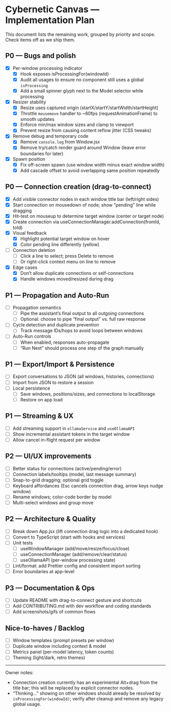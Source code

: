 # Cybernetic Canvas — Implementation Plan

This document lists the remaining work, grouped by priority and scope. Check items off as we ship them.

## P0 — Bugs and polish

- [x] Per-window processing indicator
  - [x] Hook exposes isProcessingFor(windowId)
  - [x] Audit all usages to ensure no component still uses a global `isProcessing`
  - [x] Add a small spinner glyph next to the Model selector while processing
- [x] Resizer stability
  - [x] Resize uses captured origin (startX/startY/startWidth/startHeight)
  - [x] Throttle `mousemove` handler to ~60fps (requestAnimationFrame) to smooth updates
  - [x] Enforce min/max window sizes and clamp to viewport
  - [x] Prevent resize from causing content reflow jitter (CSS tweaks)
- [x] Remove debug and temporary code
  - [x] Remove `console.log` from Window.jsx
  - [x] Remove try/catch render guard around Window (leave error boundaries for later)
- [x] Spawn position
  - [x] Fix off-screen spawn (use window width minus exact window width)
  - [x] Add cascade offset to avoid overlapping same position repeatedly

## P0 — Connection creation (drag-to-connect)

- [x] Add visible connector nodes in each window title bar (left/right sides)
- [x] Start connection on mousedown of node; show “pending” line while dragging
- [x] Hit-test on mouseup to determine target window (center or target node)
- [x] Create connection via useConnectionManager.addConnection(fromId, toId)
- [x] Visual feedback
  - [x] Highlight potential target window on hover
  - [x] Color pending line differently (yellow)
- [ ] Connection deletion
  - [ ] Click a line to select; press Delete to remove
  - [ ] Or right-click context menu on line to remove
- [x] Edge cases
  - [x] Don’t allow duplicate connections or self-connections
  - [x] Handle windows moved/resized during drag

## P1 — Propagation and Auto-Run

- [ ] Propagation semantics
  - [ ] Pipe the assistant’s final output to all outgoing connections
  - [ ] Optional: choose to pipe “final output” vs. full raw response
- [ ] Cycle detection and duplicate prevention
  - [ ] Track message IDs/hops to avoid loops between windows
- [ ] Auto-Run controls
  - [ ] When enabled, responses auto-propagate
  - [ ] “Run Next” should process one step of the graph manually

## P1 — Export/Import & Persistence

- [ ] Export conversations to JSON (all windows, histories, connections)
- [ ] Import from JSON to restore a session
- [ ] Local persistence
  - [ ] Save windows, positions/sizes, and connections to localStorage
  - [ ] Restore on app load

## P1 — Streaming & UX

- [ ] Add streaming support in `ollamaService` and `useOllamaAPI`
- [ ] Show incremental assistant tokens in the target window
- [ ] Allow cancel in-flight request per window

## P2 — UI/UX improvements

- [ ] Better status for connections (active/pending/error)
- [ ] Connection labels/tooltips (model, last message summary)
- [ ] Snap-to-grid dragging; optional grid toggle
- [ ] Keyboard affordances (Esc cancels connection drag, arrow keys nudge window)
- [ ] Rename windows; color-code border by model
- [ ] Multi-select windows and group move

## P2 — Architecture & Quality

- [ ] Break down App.jsx (lift connection drag logic into a dedicated hook)
- [ ] Convert to TypeScript (start with hooks and services)
- [ ] Unit tests
  - [ ] useWindowManager (add/move/resize/focus/close)
  - [ ] useConnectionManager (add/remove/clear/status)
  - [ ] useOllamaAPI (per-window processing state)
- [ ] Lint/format: add Prettier config and consistent import sorting
- [ ] Error boundaries at app-level

## P3 — Documentation & Ops

- [ ] Update README with drag-to-connect gesture and shortcuts
- [ ] Add CONTRIBUTING.md with dev workflow and coding standards
- [ ] Add screenshots/gifs of common flows

## Nice-to-haves / Backlog

- [ ] Window templates (prompt presets per window)
- [ ] Duplicate window including context & model
- [ ] Metrics panel (per-model latency, token counts)
- [ ] Theming (light/dark, retro themes)

---

Owner notes:
- Connection creation currently has an experimental Alt+drag from the title bar; this will be replaced by explicit connector nodes.
- “Thinking…” showing on other windows should already be resolved by `isProcessingFor(windowId)`; verify after cleanup and remove any legacy global usage.

